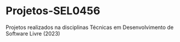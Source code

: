 # Projetos-SEL0456
Projetos realizados na disciplinas Técnicas em Desenvolvimento de Software Livre (2023)
